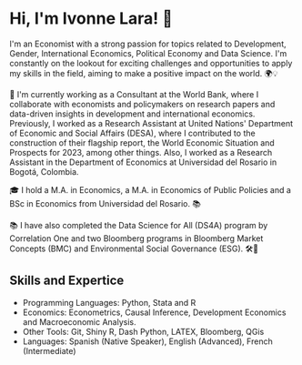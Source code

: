# Hi, I'm Ivonne Lara! 👋

I'm an Economist with a strong passion for topics related to Development, Gender, International Economics, Political Economy and Data Science. I'm constantly on the lookout for exciting challenges and opportunities to apply my skills in the field, aiming to make a positive impact on the world. 🌍💡

🏢 I'm currently working as a Consultant at the World Bank, where I collaborate with economists and policymakers on research papers and data-driven insights in development and international economics. Previously, I worked as a Research Assistant at United Nations' Department of Economic and Social Affairs (DESA), where I contributed to the construction of their flagship report, the World Economic Situation and Prospects for 2023, among other things. Also, I worked as a Research Assistant in the Department of Economics at Universidad del Rosario in Bogotá, Colombia.

🎓 I hold a M.A. in Economics, a M.A. in Economics of Public Policies and a BSc in Economics from Universidad del Rosario. 📚

📚 I have also completed the Data Science for All (DS4A) program by Correlation One and two Bloomberg programs in Bloomberg Market Concepts (BMC) and Environmental Social Governance (ESG). 🛠️🌱

## Skills and Expertice 
* Programming Languages: Python, Stata and R
* Economics: Econometrics, Causal Inference, Development Economics and Macroeconomic Analysis.
* Other Tools: Git, Shiny R, Dash Python, LATEX, Bloomberg, QGis
* Languages: Spanish (Native Speaker), English (Advanced), French (Intermediate)
